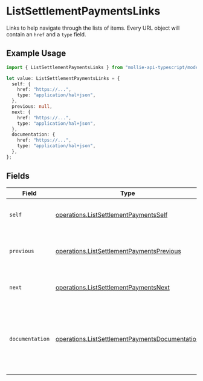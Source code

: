 # ListSettlementPaymentsLinks

Links to help navigate through the lists of items. Every URL object will contain an `href` and a `type` field.

## Example Usage

```typescript
import { ListSettlementPaymentsLinks } from "mollie-api-typescript/models/operations";

let value: ListSettlementPaymentsLinks = {
  self: {
    href: "https://...",
    type: "application/hal+json",
  },
  previous: null,
  next: {
    href: "https://...",
    type: "application/hal+json",
  },
  documentation: {
    href: "https://...",
    type: "application/hal+json",
  },
};
```

## Fields

| Field                                                                                                            | Type                                                                                                             | Required                                                                                                         | Description                                                                                                      |
| ---------------------------------------------------------------------------------------------------------------- | ---------------------------------------------------------------------------------------------------------------- | ---------------------------------------------------------------------------------------------------------------- | ---------------------------------------------------------------------------------------------------------------- |
| `self`                                                                                                           | [operations.ListSettlementPaymentsSelf](../../models/operations/listsettlementpaymentsself.md)                   | :heavy_check_mark:                                                                                               | The URL to the current set of items.                                                                             |
| `previous`                                                                                                       | [operations.ListSettlementPaymentsPrevious](../../models/operations/listsettlementpaymentsprevious.md)           | :heavy_check_mark:                                                                                               | The previous set of items, if available.                                                                         |
| `next`                                                                                                           | [operations.ListSettlementPaymentsNext](../../models/operations/listsettlementpaymentsnext.md)                   | :heavy_check_mark:                                                                                               | The next set of items, if available.                                                                             |
| `documentation`                                                                                                  | [operations.ListSettlementPaymentsDocumentation](../../models/operations/listsettlementpaymentsdocumentation.md) | :heavy_check_mark:                                                                                               | In v2 endpoints, URLs are commonly represented as objects with an `href` and `type` field.                       |